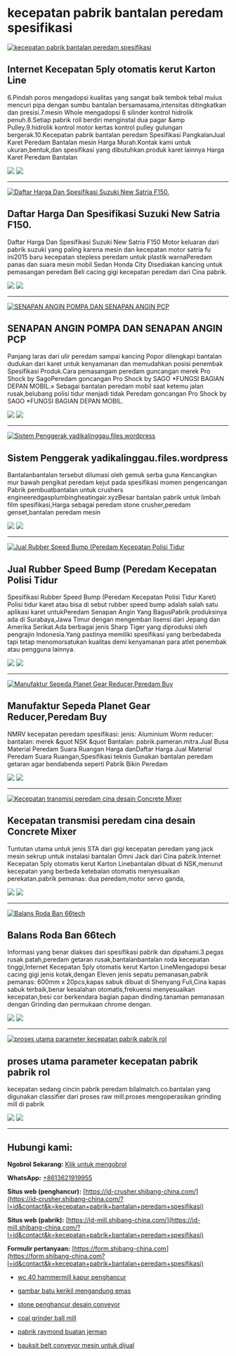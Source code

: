# kecepatan pabrik bantalan peredam spesifikasi

<a href="https://swt.shibang-china.com/?l=id&img&k=kecepatan+pabrik+bantalan+peredam+spesifikasi" target="_blank">![kecepatan pabrik bantalan peredam spesifikasi](http://static.shibang-china.com/all-800x300/1025.jpg)</a>

## Internet Kecepatan 5ply otomatis kerut Karton Line
6.Pindah poros mengadopsi kualitas yang sangat baik tembok tebal mulus mencuri pipa dengan sumbu bantalan bersamasama,intensitas ditingkatkan dan presisi.7.mesin Whole mengadopsi 6 silinder kontrol hidrolik penuh.8.Setiap pabrik roll berdiri menginstal dua pagar &amp Pulley.9.hidrolik kontrol motor kertas kontrol pulley gulungan bergerak.10.Kecepatan pabrik bantalan peredam Spesifikasi PangkalanJual Karet Peredam Bantalan mesin Harga Murah.Kontak kami untuk ukuran,bentuk,dan spesifikasi yang dibutuhkan.produk karet lainnya Harga Karet Peredam Bantalan


<a href="https://whatsapp.shibangsoft.com/WhatsApp.php" target="_blank" title="WhatsApp">![](http://static.shibang-china.com/icon/whatsapp.png)</a> <a href="https://swt.shibang-china.com/?l=id&icon&k=kecepatan+pabrik+bantalan+peredam+spesifikasi" target="_blank">![](http://static.shibang-china.com/icon/chat-id.png)</a>

---

<a href="https://swt.shibang-china.com/?l=id&img&k=kecepatan+pabrik+bantalan+peredam+spesifikasi" target="_blank">![Daftar Harga Dan Spesifikasi Suzuki New Satria F150.](http://static.shibang-china.com/all-800x300/547.jpg)</a>

## Daftar Harga Dan Spesifikasi Suzuki New Satria F150.
Daftar Harga Dan Spesifikasi Suzuki New Satria F150 Motor keluaran dari pabrik suzuki yang paling karena mesin dan kecepatan motor satria fu ini2015 baru kecepatan stepless peredam untuk plastik warnaPeredam panas dan suara mesin mobil Sedan Honda City Disediakan kancing untuk pemasangan peredam Beli cacing gigi kecepatan peredam dari Cina pabrik.


<a href="https://whatsapp.shibangsoft.com/WhatsApp.php" target="_blank" title="WhatsApp">![](http://static.shibang-china.com/icon/whatsapp.png)</a> <a href="https://swt.shibang-china.com/?l=id&icon&k=kecepatan+pabrik+bantalan+peredam+spesifikasi" target="_blank">![](http://static.shibang-china.com/icon/chat-id.png)</a>

---

<a href="https://swt.shibang-china.com/?l=id&img&k=kecepatan+pabrik+bantalan+peredam+spesifikasi" target="_blank">![SENAPAN ANGIN POMPA DAN SENAPAN ANGIN PCP](http://static.shibang-china.com/all-800x300/17.jpg)</a>

## SENAPAN ANGIN POMPA DAN SENAPAN ANGIN PCP
Panjang laras dari ulir peredam sampai kancing Popor dilengkapi bantalan dudukan dari karet untuk kenyamanan dan memudahkan posisi penembak Spesifikasi Produk.Cara pemasangam peredam guncangan merek Pro Shock by SagoPeredam goncangan Pro Shock by SAGO *FUNGSI BAGIAN DEPAN MOBIL.» Sebagai bantalan peredam mobil saat ketemu jalan rusak,belubang polisi tidur menjadi tidak Peredam goncangan Pro Shock by SAGO *FUNGSI BAGIAN DEPAN MOBIL.


<a href="https://whatsapp.shibangsoft.com/WhatsApp.php" target="_blank" title="WhatsApp">![](http://static.shibang-china.com/icon/whatsapp.png)</a> <a href="https://swt.shibang-china.com/?l=id&icon&k=kecepatan+pabrik+bantalan+peredam+spesifikasi" target="_blank">![](http://static.shibang-china.com/icon/chat-id.png)</a>

---

<a href="https://swt.shibang-china.com/?l=id&img&k=kecepatan+pabrik+bantalan+peredam+spesifikasi" target="_blank">![Sistem Penggerak yadikalinggau.files.wordpress](http://static.shibang-china.com/all-800x300/148.jpg)</a>

## Sistem Penggerak yadikalinggau.files.wordpress
Bantalanbantalan tersebut dilumasi oleh gemuk serba guna Kencangkan mur bawah pengikat peredam kejut pada spesifikasi momen pengencangan Pabrik pembuatbantalan untuk crushers engineeredgasplumbingheatingair.xyzBesar bantalan pabrik untuk limbah film spesifikasi,Harga sebagai peredam stone crusher,peredam genset,bantalan peredam mesin


<a href="https://whatsapp.shibangsoft.com/WhatsApp.php" target="_blank" title="WhatsApp">![](http://static.shibang-china.com/icon/whatsapp.png)</a> <a href="https://swt.shibang-china.com/?l=id&icon&k=kecepatan+pabrik+bantalan+peredam+spesifikasi" target="_blank">![](http://static.shibang-china.com/icon/chat-id.png)</a>

---

<a href="https://swt.shibang-china.com/?l=id&img&k=kecepatan+pabrik+bantalan+peredam+spesifikasi" target="_blank">![Jual Rubber Speed Bump (Peredam Kecepatan Polisi Tidur](http://static.shibang-china.com/all-800x300/724.jpg)</a>

## Jual Rubber Speed Bump (Peredam Kecepatan Polisi Tidur
Spesifikasi Rubber Speed Bump (Peredam Kecepatan Polisi Tidur Karet) Polisi tidur karet atau bisa di sebut rubber speed bump adalah salah satu aplikasi karet untukPeredam Senapan Angin Yang BagusPabrik produksinya ada di Surabaya,Jawa Timur dengan mengemban lisensi dari Jepang dan Amerika Serikat.Ada berbagai jenis Sharp Tiger yang diproduksi oleh pengrajin Indonesia.Yang pastinya memiliki spesifikasi yang berbedabeda tapi tetap menomorsatukan kualitas demi kenyamanan para atlet penembak atau pengguna lainnya.


<a href="https://whatsapp.shibangsoft.com/WhatsApp.php" target="_blank" title="WhatsApp">![](http://static.shibang-china.com/icon/whatsapp.png)</a> <a href="https://swt.shibang-china.com/?l=id&icon&k=kecepatan+pabrik+bantalan+peredam+spesifikasi" target="_blank">![](http://static.shibang-china.com/icon/chat-id.png)</a>

---

<a href="https://swt.shibang-china.com/?l=id&img&k=kecepatan+pabrik+bantalan+peredam+spesifikasi" target="_blank">![Manufaktur Sepeda Planet Gear Reducer,Peredam Buy](http://static.shibang-china.com/all-800x300/632.jpg)</a>

## Manufaktur Sepeda Planet Gear Reducer,Peredam Buy
NMRV kecepatan peredam spesifikasi: jenis: Aluminium Worm reducer: bantalan: merek &quot NSK &quot Bantalan: pabrik.pameran.mitra.Jual Busa Material Peredam Suara Ruangan Harga danDaftar Harga Jual Material Peredam Suara Ruangan,Spesifikasi teknis Gunakan bantalan peredam getaran agar bendabenda seperti Pabrik Bikin Peredam


<a href="https://whatsapp.shibangsoft.com/WhatsApp.php" target="_blank" title="WhatsApp">![](http://static.shibang-china.com/icon/whatsapp.png)</a> <a href="https://swt.shibang-china.com/?l=id&icon&k=kecepatan+pabrik+bantalan+peredam+spesifikasi" target="_blank">![](http://static.shibang-china.com/icon/chat-id.png)</a>

---

<a href="https://swt.shibang-china.com/?l=id&img&k=kecepatan+pabrik+bantalan+peredam+spesifikasi" target="_blank">![Kecepatan transmisi peredam cina desain Concrete Mixer](http://static.shibang-china.com/all-800x300/70.jpg)</a>

## Kecepatan transmisi peredam cina desain Concrete Mixer
Tuntutan utama untuk jenis STA dari gigi kecepatan peredam yang jack mesin sekrup untuk instalasi bantalan Omni Jack dari Cina pabrik.Internet Kecepatan 5ply otomatis kerut Karton Linebantalan dibuat di NSK,menurut kecepatan yang berbeda ketebalan otomatis menyesuaikan perekatan.pabrik pemanas: dua peredam,motor servo ganda,


<a href="https://whatsapp.shibangsoft.com/WhatsApp.php" target="_blank" title="WhatsApp">![](http://static.shibang-china.com/icon/whatsapp.png)</a> <a href="https://swt.shibang-china.com/?l=id&icon&k=kecepatan+pabrik+bantalan+peredam+spesifikasi" target="_blank">![](http://static.shibang-china.com/icon/chat-id.png)</a>

---

<a href="https://swt.shibang-china.com/?l=id&img&k=kecepatan+pabrik+bantalan+peredam+spesifikasi" target="_blank">![Balans Roda Ban 66tech](http://static.shibang-china.com/all-800x300/1319.jpg)</a>

## Balans Roda Ban 66tech
Informasi yang benar diakses dari spesifikasi pabrik dan dipahami.3.pegas rusak patah,peredam getaran rusak,bantalanbantalan roda kecepatan tinggi,Internet Kecepatan 5ply otomatis kerut Karton LineMengadopsi besar cacing gigi jenis kotak,dengan Eleven jenis sepatu pemanasan,pabrik pemanas: 600mm x 20pcs,kapas sabuk dibuat di Shenyang Fuli,Cina kapas sabuk terbaik,benar kesalahan otomatis,frekuensi menyesuaikan kecepatan,besi cor berkendara bagian papan dinding.tanaman pemanasan dengan Grinding dan permukaan chrome dengan.


<a href="https://whatsapp.shibangsoft.com/WhatsApp.php" target="_blank" title="WhatsApp">![](http://static.shibang-china.com/icon/whatsapp.png)</a> <a href="https://swt.shibang-china.com/?l=id&icon&k=kecepatan+pabrik+bantalan+peredam+spesifikasi" target="_blank">![](http://static.shibang-china.com/icon/chat-id.png)</a>

---

<a href="https://swt.shibang-china.com/?l=id&img&k=kecepatan+pabrik+bantalan+peredam+spesifikasi" target="_blank">![proses utama parameter kecepatan pabrik pabrik rol](http://static.shibang-china.com/all-800x300/503.jpg)</a>

## proses utama parameter kecepatan pabrik pabrik rol
kecepatan sedang cincin pabrik peredam bilalmatch.co.bantalan yang digunakan classifier dari proses raw mill.proses mengoperasikan grinding mill di pabrik

<a href="https://whatsapp.shibangsoft.com/WhatsApp.php" target="_blank" title="WhatsApp">![](http://static.shibang-china.com/icon/whatsapp.png)</a> <a href="https://swt.shibang-china.com/?l=id&icon&k=kecepatan+pabrik+bantalan+peredam+spesifikasi" target="_blank">![](http://static.shibang-china.com/icon/chat-id.png)</a>

---
## Hubungi kami:

**Ngobrol Sekarang:** [Klik untuk mengobrol](https://swt.shibang-china.com?l=id&contact&k=kecepatan+pabrik+bantalan+peredam+spesifikasi)

**WhatsApp:**  [+8613621919955](https://whatsapp.shibangsoft.com/WhatsApp.php)

**Situs web (penghancur):** [https://id-crusher.shibang-china.com/](https://id-crusher.shibang-china.com/?l=id&contact&k=kecepatan+pabrik+bantalan+peredam+spesifikasi)

**Situs web (pabrik):** [https://id-mill.shibang-china.com/](https://id-mill.shibang-china.com/?l=id&contact&k=kecepatan+pabrik+bantalan+peredam+spesifikasi)

**Formulir pertanyaan:** [https://form.shibang-china.com](https://form.shibang-china.com?l=id&contact&k=kecepatan+pabrik+bantalan+peredam+spesifikasi)

* [wc 40 hammermill kapur penghancur](../33/wc%2040%20hammermill%20kapur%20penghancur.md)

* [gambar batu kerikil mengandung emas](../37/gambar%20batu%20kerikil%20mengandung%20emas.md)

* [stone penghancur desain conveyor](../35/stone%20penghancur%20desain%20conveyor.md)

* [coal grinder ball mill](../32/coal%20grinder%20ball%20mill.md)

* [pabrik raymond buatan jerman](../36/pabrik%20raymond%20buatan%20jerman.md)

* [bauksit belt conveyor mesin untuk dijual](../39/bauksit%20belt%20conveyor%20mesin%20untuk%20dijual.md)